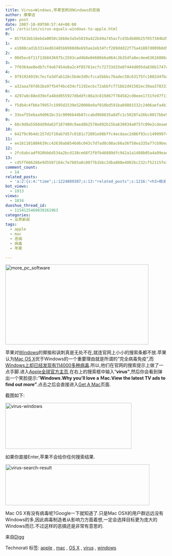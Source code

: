 ```yaml
---
title: Virus=Windows,苹果官网对Windows的恶搞
author: 摩摩诘
type: post
date: 2007-10-09T00:57:44+00:00
url: /articles/virus-equals-windows-to-apple.html
0:
  - 857561bb18ebda0050c1668e3a5e5819a422b49a745acfcd3bdb80b25f057384bd55ade8b96eeac53616b008f818a4c2
1:
  - e1088cad1b3314ed63485b6988d8e693ae2eb34fcf289ddd22f75a41887d009b8d9c96911515c2057a4b6a738b268ae2
2:
  - 00d5ec6f11f1368436975c2503cad4b0e04606b6a064c3b35dfa8ec4ee63616086a996d0931430befeb49c7c07280e1b
3:
  - 7f0364ae0edb7cf4e67454e0a2c4f85761ecfc72733d33e07444d095da836b1747c4a2a13a3803c83fcc1b62cddf3dcf
4:
  - 9791924919c7ecfa3dfab126c5bde3d9cfcca5bbbc76adec58c63175fc1082d4fba1e1bbb8032b67889f8113273fa036
5:
  - a32aaa78fd61ba97fb4f4bcd34cf1192ecbc72abbfcf71bb2d41502ec39aa378333b5ad2e121bfbb5a4673e59f13a096
6:
  - 4297a0c88ed39efa48dd055927dbddfc86a3c819d67f784582cd0eee1731fe97f11e1ff8da519e8a5b6ffde0252f01f8
7:
  - f5db4c4fb6e79957c1995d2539e520008e9af010bd591ba89801532c2406aefa4b14a1d487dde451b833e97c273980e8
8:
  - 33eaf55e6aa9d061bc31c9096b44b87ccabd968835a8dfc1c5028fa26bc8017bbe982cc08107066166897a26eb765958
9:
  - 68c9d8a5568dd9da63f187480c9aed862578e892b15ba639834a0757c09e2cdeaa60e7860f024e0e3dc75d513ed9b205
10:
  - 64279c9b4dc157d1f10ab7d57c0181c72891e08bffc4ecdaac2d86f93cc149999741b87ee83def964642edb9ba153fa4
11:
  - ee161101886639cc42630ab8546d6c043c7d7ad8c08ac66a36f58ea335a77cb9bea45fbe345a45357e66d4e060ca4f89
12:
  - 2fc6abcadf920bb6d534a2bcd138ce68f2f8fb46889dfc942a1a1408b05a4a99eadd27028ce13cc3a143ca36b2b78789
13:
  - cd5ff606286e9d5507164c7e7685a0c8077b1bbc2dba888e4002bc232cf52115fe3d080416550fbf8762d071879b320e
comment_count:
  - 14
related_posts:
  - 'a:2:{s:4:"time";i:1224889387;s:13:"related_posts";s:1216:"<h3>相关日志</h3><ul class="related_post"><li><a href="http://www.digglife.cn/articles/apple-loyal-customers-strategies.html" title="苹果为培养忠实用户使用的13大品牌策略">苹果为培养忠实用户使用的13大品牌策略</a></li><li><a href="http://www.digglife.cn/articles/itop.html" title="iPod笔记本发布&#8211;iTop">iPod笔记本发布&#8211;iTop</a></li><li><a href="http://www.digglife.cn/articles/100-push-ups-6-weeks.html" title="6周内让你能连续做满100个俯卧撑">6周内让你能连续做满100个俯卧撑</a></li><li><a href="http://www.digglife.cn/articles/edit-any-webpage.html" title="想改就改:在浏览器中任意编辑网页">想改就改:在浏览器中任意编辑网页</a></li><li><a href="http://www.digglife.cn/articles/first-look-ipod-nano.html" title="iPod Nano初体验">iPod Nano初体验</a></li><li><a href="http://www.digglife.cn/articles/kill-avp-trojan.html" title="avp.exe木马(NSIS Error)解决方案">avp.exe木马(NSIS Error)解决方案</a></li><li><a href="http://www.digglife.cn/articles/transform-windows-to-osx.html" title="主题大变脸:Windows XP模拟苹果Mac OSX">主题大变脸:Windows XP模拟苹果Mac OSX</a></li></ul>";}'
bot_views:
  - 1913
views:
  - 1034
duoshuo_thread_id:
  - 1154125469839261963
categories:
  - 业界新闻
tags:
  - apple
  - mac
  - 恶搞
  - 病毒
  - 苹果

---
```

[<img height="250" alt="more_pc_software" src="https://www.digglife.net/wp-content/uploads/3/379/2007/10/more-pc-software.gif" width="447" />][1] 

苹果对<a title="Windows技巧" href="https://www.digglife.net/articles/category/windows-tricks/" target="_blank">Windows</a>的揶揄和讽刺真是无处不在,就连官网上小小的搜索条都不放.苹果认为<a title="主题大变脸:Windows XP模拟苹果Mac OSX" href="https://www.digglife.net/articles/transform-windows-to-osx.html" target="_blank">Mac OS X</a>优于Windows的一个重要理由就是所谓的&#8221;完全病毒免疫&#8221;,而<a title="Windows上却已经发现有114000多种病毒" href="http://www.apple.com.cn/getamac/viruses.html" target="_blank">Windows上却已经发现有114000多种病毒</a>.所以,他们在官网的搜索提示上做了一点手脚.进入<a title="Apple全球官方主页" href="http://www.apple.com/" target="_blank">Apple全球官方主页</a>,在右上的搜索框中输入&#8221;**virus&#8221;**,然后你会看到弹出一个笑脸提示:&#8221;**Windows.Why you&#8217;ll love a Ｍac.View the latest TV ads to find out more&#8221;**.点击之后会直接进入<a title="Get A Mac" href="http://www.apple.com/getamac/" target="_blank">Get A Mac</a>页面.

截图如下:

<!--more-->

[<img height="144" alt="virus-windows" src="https://www.digglife.net/wp-content/uploads/3/379/2007/10/virus-windows-thumb.png" width="394" />][2] 

如果你直接Enter,苹果不会给你任何搜索结果.

[<img height="128" alt="virus-search-result" src="https://www.digglife.net/wp-content/uploads/3/379/2007/10/virus-search-result-thumb.png" width="450" />][3] 

Mac OS X有没有病毒呢?Google一下就知道了.只是Mac OSX的用户群远远没有Windows的多,因此病毒制造者从影响力方面着想,一定会选择目标更为庞大的Windows而已.不过这样的恶搞还是非常有意思的.

来自<a title="What Apple Thinks Of Windows" href="http://digg.com/apple/what_apple_thinks_of_windows_pic" target="_blank">Digg</a>

<div class="wlWriterSmartContent" id="scid:0767317B-992E-4b12-91E0-4F059A8CECA8:41ca4885-9e02-4ac9-b47c-16732ab6eb00" style="padding-right: 0px; display: inline; padding-left: 0px; padding-bottom: 0px; margin: 0px; padding-top: 0px">
  Technorati 标签: <a href="http://technorati.com/tags/apple/" rel="tag">apple</a> , <a href="http://technorati.com/tags/mac/" rel="tag">mac</a> , <a href="http://technorati.com/tags/OS%20X/" rel="tag">OS X</a> , <a href="http://technorati.com/tags/virus/" rel="tag">virus</a> , <a href="http://technorati.com/tags/windows/" rel="tag">windows</a>
</div>

 [1]: http://blaugh.com/2006/10/26/mac-vs-pc/
 [2]: https://www.digglife.net/wp-content/uploads/3/379/2007/10/virus-windows.png
 [3]: https://www.digglife.net/wp-content/uploads/3/379/2007/10/virus-search-result.png
